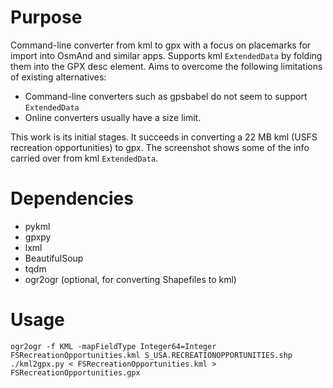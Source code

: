 # Purpose

Command-line converter from kml to gpx with a focus on placemarks for import into OsmAnd and similar apps. 
Supports kml `ExtendedData` by folding them into the GPX desc element.
Aims to overcome the following limitations of existing alternatives:

- Command-line converters such as gpsbabel do not seem to support `ExtendedData`
- Online converters usually have a size limit.

This work is its initial stages. 
It succeeds in converting a 22 MB kml (USFS recreation opportunities) to gpx.
The screenshot shows some of the info carried over from kml `ExtendedData`.

# Dependencies

- pykml
- gpxpy
- lxml
- BeautifulSoup
- tqdm
- ogr2ogr (optional, for converting Shapefiles to kml)

# Usage

```
ogr2ogr -f KML -mapFieldType Integer64=Integer FSRecreationOpportunities.kml S_USA.RECREATIONOPPORTUNITIES.shp
./kml2gpx.py < FSRecreationOpportunities.kml > FSRecreationOpportunities.gpx
```
